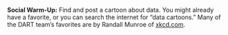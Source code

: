 **Social Warm-Up:** Find and post a cartoon about data. You might already have a favorite, or you can search the internet for “data cartoons.” Many of the DART team’s favorites are by Randall Munroe of [xkcd.com](xkcd.com).